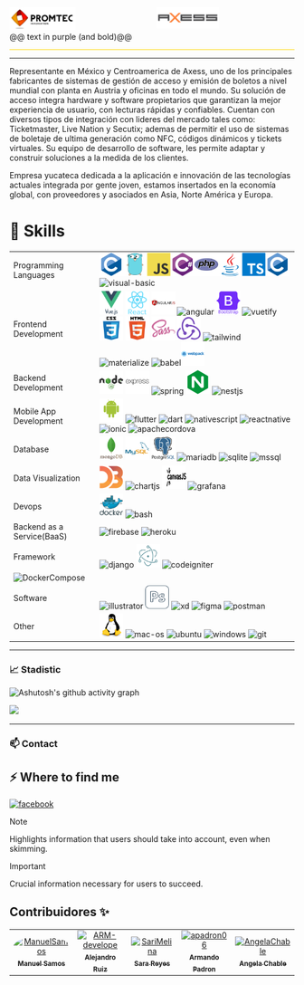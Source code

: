 <div style="display: flex; justify-content: space-between;">
    <a href="https://ticket2pass.com/" target="_blank"><img src="https://raw.githubusercontent.com/PromtecInnovation/.github/refs/heads/main/profile/promtec_Barner.jpg" alt="promtec" width="45%"></a>
    <a href="https://teamaxess.com/en/" target="_blank"><img src="https://raw.githubusercontent.com/PromtecInnovation/.github/refs/heads/main/profile/axess.jpg" alt="axess" width="45%"></a>
</div>
@@ text in purple (and bold)@@
<hr style="background-color:#FFD700;">
 
---

Representante en México y Centroamerica de Axess, uno de los principales fabricantes de sistemas de gestión de acceso y emisión de boletos a nivel mundial con planta en Austria y oficinas en todo el mundo.  Su solución de acceso integra hardware y software propietarios que garantizan la mejor experiencia de usuario, con lecturas rápidas y confiables. Cuentan con diversos tipos de integración con lideres del mercado tales como: Ticketmaster, Live Nation y Secutix; ademas de permitir el uso de sistemas de boletaje de ultima generación como NFC, códigos dinámicos y tickets virtuales. Su equipo de desarrollo de software, les permite adaptar y construir soluciones a la medida de los clientes.

Empresa yucateca dedicada a la aplicación e innovación de las tecnologías actuales integrada por gente joven, estamos insertados en la economía global, con proveedores y asociados en Asia, Norte América y Europa.

# 🚀 Skills
| | |
| ------------- | ------------- |
| Programming Languages | <img src="https://raw.githubusercontent.com/devicons/devicon/master/icons/c/c-original.svg" alt="c" width="42" height="42" /><img src="https://raw.githubusercontent.com/devicons/devicon/master/icons/go/go-original.svg" alt="go" width="42" height="42" /><img src="https://raw.githubusercontent.com/devicons/devicon/master/icons/javascript/javascript-original.svg" alt="javascript" width="42" height="42" /><img src="https://raw.githubusercontent.com/devicons/devicon/master/icons/csharp/csharp-original.svg" alt="csharp" width="42" height="42" /><img src="https://raw.githubusercontent.com/devicons/devicon/master/icons/php/php-original.svg" alt="php" width="42" height="42" /><img src="https://raw.githubusercontent.com/devicons/devicon/master/icons/java/java-original.svg" alt="java" width="42" height="42" /><img src="https://raw.githubusercontent.com/devicons/devicon/master/icons/typescript/typescript-original.svg" alt="typescript" width="42" height="42" /><img src="https://raw.githubusercontent.com/devicons/devicon/master/icons/c/c-original.svg" alt="c" width="42" height="42" /><img src="https://cdn.worldvectorlogo.com/logos/visual-basic.svg" alt="visual-basic" height="60" /> |
| Frontend Development | <img src="https://raw.githubusercontent.com/devicons/devicon/master/icons/vuejs/vuejs-original-wordmark.svg" alt="vuejs" width="42" height="42" /> <img src="https://raw.githubusercontent.com/devicons/devicon/master/icons/react/react-original-wordmark.svg" alt="react" width="42" height="42" /> <img src="https://raw.githubusercontent.com/devicons/devicon/master/icons/angularjs/angularjs-original-wordmark.svg" alt="angularjs" width="42" height="42" /> <img src="https://angular.io/assets/images/logos/angular/angular.svg" alt="angular" width="42" height="42" /> <img src="https://raw.githubusercontent.com/devicons/devicon/master/icons/bootstrap/bootstrap-plain-wordmark.svg" alt="bootstrap" width="42" height="42" /> <img src="https://bestofjs.org/logos/vuetify.svg" alt="vuetify" width="42" height="42" /> <img src="https://raw.githubusercontent.com/devicons/devicon/master/icons/css3/css3-original-wordmark.svg" alt="css3" width="42" height="42" /> <img src="https://raw.githubusercontent.com/devicons/devicon/master/icons/html5/html5-original-wordmark.svg" alt="html5" width="42" height="42" /> <img src="https://raw.githubusercontent.com/devicons/devicon/master/icons/sass/sass-original.svg" alt="sass" width="42" height="42" /> <img src="https://raw.githubusercontent.com/devicons/devicon/master/icons/redux/redux-original.svg" alt="redux" width="42" height="42" /> <img src="https://www.vectorlogo.zone/logos/tailwindcss/tailwindcss-icon.svg" alt="tailwind" width="42" height="42" /> <img src="https://raw.githubusercontent.com/prplx/svg-logos/5585531d45d294869c4eaab4d7cf2e9c167710a9/svg/materialize.svg" alt="materialize" width="42" height="42" /> <img src="https://www.vectorlogo.zone/logos/babeljs/babeljs-icon.svg" alt="babel" width="42" height="42" /><img src="https://raw.githubusercontent.com/devicons/devicon/d00d0969292a6569d45b06d3f350f463a0107b0d/icons/webpack/webpack-original-wordmark.svg" alt="webpack" width="42" height="42" /> |
| Backend Development | <img src="https://raw.githubusercontent.com/devicons/devicon/master/icons/nodejs/nodejs-original-wordmark.svg" alt="nodejs" width="42" height="42" /> <img src="https://raw.githubusercontent.com/devicons/devicon/master/icons/express/express-original-wordmark.svg" alt="express" width="42" height="42" /> <img src="https://www.vectorlogo.zone/logos/springio/springio-icon.svg" alt="spring" width="42" height="42" /> <img src="https://raw.githubusercontent.com/devicons/devicon/master/icons/nginx/nginx-original.svg" alt="nginx" width="42" height="42" /> <img src="https://cdn.worldvectorlogo.com/logos/nestjs.svg" alt="nestjs" width="42" height="42" /> |
| Mobile App Development | <img src="https://raw.githubusercontent.com/devicons/devicon/master/icons/android/android-original-wordmark.svg" alt="android" width="42" height="42" /> <img src="https://www.vectorlogo.zone/logos/flutterio/flutterio-icon.svg" alt="flutter" width="42" height="42" /> <img src="https://www.vectorlogo.zone/logos/dartlang/dartlang-icon.svg" alt="dart" width="42" height="42" /> <img src="https://raw.githubusercontent.com/detain/svg-logos/780f25886640cef088af994181646db2f6b1a3f8/svg/nativescript.svg" alt="nativescript" width="42" height="42" /> <img src="https://reactnative.dev/img/header_logo.svg" alt="reactnative" width="42" height="42" /> <img src="https://upload.wikimedia.org/wikipedia/commons/d/d1/Ionic_Logo.svg" alt="ionic" width="42" height="42" /> <img src="https://www.vectorlogo.zone/logos/apache_cordova/apache_cordova-icon.svg" alt="apachecordova" width="42" height="42" /> |
| Database | <img src="https://raw.githubusercontent.com/devicons/devicon/master/icons/mongodb/mongodb-original-wordmark.svg" alt="mongodb" width="42" height="42" /> <img src="https://raw.githubusercontent.com/devicons/devicon/master/icons/mysql/mysql-original-wordmark.svg" alt="mysql" width="42" height="42" /> <img src="https://raw.githubusercontent.com/devicons/devicon/master/icons/postgresql/postgresql-original-wordmark.svg" alt="postgresql" width="42" height="42" /> <img src="https://www.vectorlogo.zone/logos/mariadb/mariadb-icon.svg" alt="mariadb" width="42" height="42" /> <img src="https://www.vectorlogo.zone/logos/sqlite/sqlite-icon.svg" alt="sqlite" width="42" height="42" /> <img src="https://www.svgrepo.com/show/303229/microsoft-sql-server-logo.svg" alt="mssql" width="42" height="42" />  |
| Data Visualization | <img src="https://raw.githubusercontent.com/devicons/devicon/master/icons/d3js/d3js-original.svg" alt="d3js" width="42" height="42" /> <img src="https://www.chartjs.org/media/logo-title.svg" alt="chartjs" width="42" height="42" /> <img src="https://raw.githubusercontent.com/Hardik0307/Hardik0307/master/assets/canvasjs-charts.svg" alt="canvasjs" width="42" height="42" /> <img src="https://www.vectorlogo.zone/logos/grafana/grafana-icon.svg" alt="grafana" width="42" height="42" /> |
| Devops | <img src="https://raw.githubusercontent.com/devicons/devicon/master/icons/docker/docker-original-wordmark.svg" alt="docker" width="42" height="42" /> <img src="https://www.vectorlogo.zone/logos/gnu_bash/gnu_bash-icon.svg" alt="bash" width="42" height="42" /> |
| Backend as a Service(BaaS) | <img src="https://www.vectorlogo.zone/logos/firebase/firebase-icon.svg" alt="firebase" width="42" height="42" /> <img src="https://www.vectorlogo.zone/logos/heroku/heroku-icon.svg" alt="heroku" width="42" height="42" /> |
| Framework | <img src="https://cdn.worldvectorlogo.com/logos/django.svg" alt="django" width="42" height="42" /> <img src="https://raw.githubusercontent.com/devicons/devicon/master/icons/electron/electron-original.svg" alt="electron" width="42" height="42" /> <img src="https://cdn.worldvectorlogo.com/logos/codeigniter.svg" alt="codeigniter" width="42" height="42" />
 ![DockerCompose](https://flat.badgen.net/badge/FOR/?scale=1.4&icon=https%3A%2F%2Fraw.githubusercontent.com%2FManuelSamos%2FManuelSamos%2F2c7005f3d1ee1bb17474e9db4b6de4e12f3474a6%2Fdockercompose.svg&label) |
| Software | <img src="https://www.vectorlogo.zone/logos/adobe_illustrator/adobe_illustrator-icon.svg" alt="illustrator" width="42" height="42" /> <img src="https://raw.githubusercontent.com/devicons/devicon/master/icons/photoshop/photoshop-line.svg" alt="photoshop" width="42" height="42" /> <img src="https://cdn.worldvectorlogo.com/logos/adobe-xd-1.svg" alt="xd" width="42" height="42" /> <img src="https://www.vectorlogo.zone/logos/figma/figma-icon.svg" alt="figma" width="42" height="42" /> <img src="https://www.vectorlogo.zone/logos/getpostman/getpostman-icon.svg" alt="postman" width="42" height="42" /> |
| Other | <img src="https://raw.githubusercontent.com/devicons/devicon/master/icons/linux/linux-original.svg" alt="linux" width="42" height="42" /> <img src="https://cdn.worldvectorlogo.com/logos/mac-os-2.svg" alt="mac-os" width="42" height="42" /> <img src="https://cdn.worldvectorlogo.com/logos/ubuntu-4.svg" alt="ubuntu" width="42" height="42" /> <img src="https://cdn.worldvectorlogo.com/logos/microsoft-windows-22.svg" alt="windows" width="42" height="42" /> <img src="https://www.vectorlogo.zone/logos/git-scm/git-scm-icon.svg" alt="git" width="42" height="42" /> |
 
---
### 📈 Stadistic  

![Ashutosh's github activity graph](https://github-readme-activity-graph.vercel.app/graph?username=PromtecMaster&custom_title=Contribution%20Graph&hide_border=true&theme=github-light)

<picture>
  <source
    srcset="https://github-readme-stats.vercel.app/api?username=PromtecMaster&show_icons=true&theme=dark"
    media="(prefers-color-scheme: dark)"
  />
  <source
    srcset="https://github-readme-stats.vercel.app/api?username=PromtecMaster&show_icons=true"
    media="(prefers-color-scheme: light), (prefers-color-scheme: no-preference)"
  />
  <img src="https://github-readme-stats.vercel.app/api?username=PromtecMaster&show_icons=true" />
</picture>

---

### 📫 Contact

<h2>⚡️ Where to find me</h2>
<p><a target="_blank" href="https://www.facebook.com/https://www.facebook.com/PromtecInnovation/" style="display: inline-block;"><img src="https://img.shields.io/badge/facebook-logo?style=for-the-badge&logo=facebook&logoColor=white&color=#0866ff" alt="facebook" /></a></p>

                                                                                                                                                             
> [!NOTE]  
> Highlights information that users should take into account, even when skimming.

> [!IMPORTANT]  
> Crucial information necessary for users to succeed.

## Contribuidores ✨

<table>
  <tr>
    <td align="center">
      <a href="https://github.com/ManuelSamos">
         <img src="https://github.com/ManuelSamos.png" width="100px;" alt="ManuelSamos" style="border-radius: 50%;"/> 
        <br />
        <sub><b>Manuel Samos</b></sub>
      </a>
    </td>
    <td align="center">
      <a href="https://github.com/ARM-develope">
        <img src="https://github.com/ARM-developer.png" width="100px;" alt="ARM-develope"/>
        <br />
        <sub><b>Alejandro Ruiz</b></sub>
      </a>
    </td>
    <td align="center">
      <a href="https://github.com/SariMelina">
        <img src="https://github.com/SariMelina.png" width="100px;" alt="SariMelina"/>
        <br />
        <sub><b>Sara Reyes</b></sub>
      </a>
    </td>
    <td align="center">
      <a href="https://github.com/apadron06">
        <img src="https://github.com/apadron06.png" width="100px;" alt="apadron06"/>
        <br />
        <sub><b>Armando Padron</b></sub>
      </a>
    </td>
    <td align="center">
      <a href="https://github.com/AngelaChable">
        <img src="https://github.com/AngelaChable.png" width="100px;" style="clip-path: polygon('20% 0%, 80% 0%, 100% 20%, 100% 80%, 80% 100%, 20% 100%, 0% 80%, 0% 20%')  !important;" alt="AngelaChable"/>
        <br />
        <sub><b>Angela Chable</b></sub>
      </a>
    </td>
  </tr>
</table>

